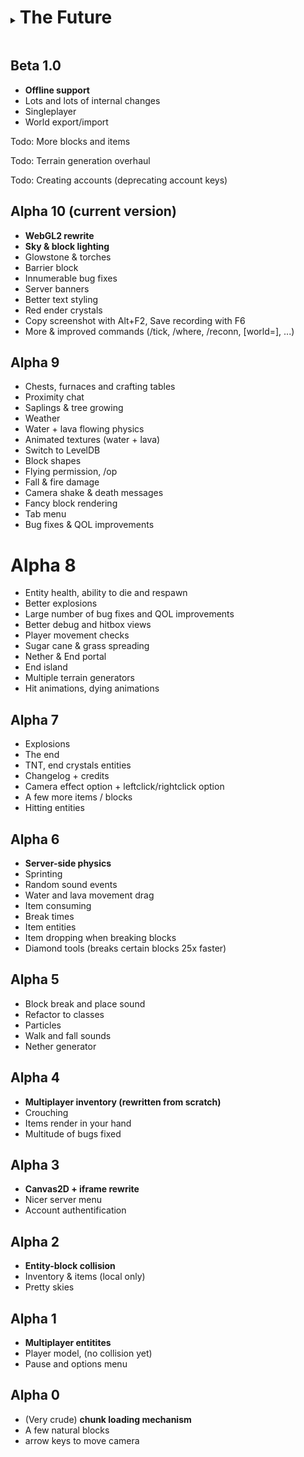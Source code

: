 <details> <summary> <h1 style="display:inline-block"> The Future </h1> </summary>

# Beta 1.2

Todo: Bossfight

Todo: Hostile mobs

# Beta 1.1

Todo: Farm & crops

Todo: Fishing

Todo: End terrain generation

Todo: Passive mobs

</details>

## Beta 1.0

- **Offline support**
- Lots and lots of internal changes
- Singleplayer
- World export/import

Todo: More blocks and items

Todo: Terrain generation overhaul

Todo: Creating accounts (deprecating account keys)

## Alpha 10 (current version)

- **WebGL2 rewrite**
- **Sky & block lighting**
- Glowstone & torches
- Barrier block
- Innumerable bug fixes
- Server banners
- Better text styling
- Red ender crystals
- Copy screenshot with Alt+F2, Save recording with F6
- More & improved commands (/tick, /where, /reconn, \[world=\], ...)

## Alpha 9

- Chests, furnaces and crafting tables
- Proximity chat
- Saplings & tree growing
- Weather
- Water + lava flowing physics
- Animated textures (water + lava)
- Switch to LevelDB
- Block shapes
- Flying permission, /op
- Fall & fire damage
- Camera shake & death messages
- Fancy block rendering
- Tab menu
- Bug fixes & QOL improvements

# Alpha 8

- Entity health, ability to die and respawn
- Better explosions
- Large number of bug fixes and QOL improvements
- Better debug and hitbox views
- Player movement checks
- Sugar cane & grass spreading
- Nether & End portal
- End island
- Multiple terrain generators
- Hit animations, dying animations

## Alpha 7

- Explosions
- The end
- TNT, end crystals entities
- Changelog + credits
- Camera effect option + leftclick/rightclick option
- A few more items / blocks
- Hitting entities

## Alpha 6

- **Server-side physics**
- Sprinting
- Random sound events
- Water and lava movement drag
- Item consuming
- Break times
- Item entities
- Item dropping when breaking blocks
- Diamond tools (breaks certain blocks 25x faster)

## Alpha 5

- Block break and place sound
- Refactor to classes
- Particles
- Walk and fall sounds
- Nether generator

## Alpha 4

- **Multiplayer inventory (rewritten from scratch)**
- Crouching
- Items render in your hand
- Multitude of bugs fixed

## Alpha 3

- **Canvas2D + iframe rewrite**
- Nicer server menu
- Account authentification

## Alpha 2

- **Entity-block collision**
- Inventory & items (local only)
- Pretty skies

## Alpha 1

- **Multiplayer entitites**
- Player model, (no collision yet)
- Pause and options menu

## Alpha 0

- (Very crude) **chunk loading mechanism**
- A few natural blocks
- arrow keys to move camera